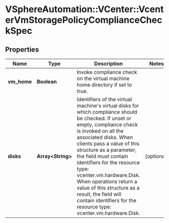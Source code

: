 # VSphereAutomation::VCenter::VcenterVmStoragePolicyComplianceCheckSpec

## Properties
Name | Type | Description | Notes
------------ | ------------- | ------------- | -------------
**vm_home** | **Boolean** | Invoke compliance check on the virtual machine home directory if set to true. | 
**disks** | **Array&lt;String&gt;** | Identifiers of the virtual machine&#39;s virtual disks for which compliance should be checked. If unset or empty, compliance check is invoked on all the associated disks. When clients pass a value of this structure as a parameter, the field must contain identifiers for the resource type: vcenter.vm.hardware.Disk. When operations return a value of this structure as a result, the field will contain identifiers for the resource type: vcenter.vm.hardware.Disk. | [optional] 


